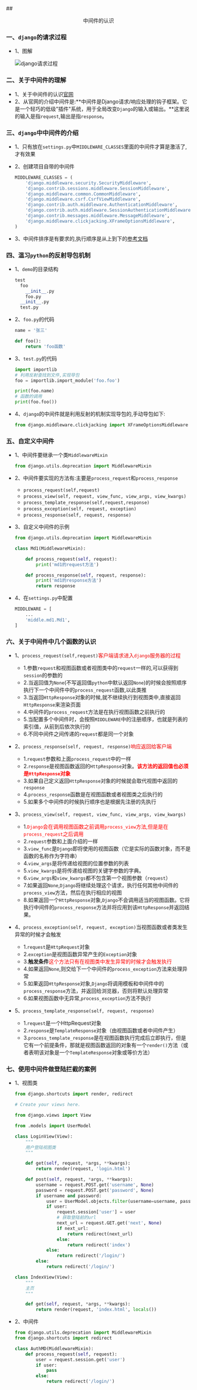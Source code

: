 ##<center>中间件的认识</center>

### 一、`django`的请求过程

* 1、图解

  ![django请求过程](./source/images/django的请求过程.jpg)


### 二、关于中间件的理解

* 1、关于中间件的认识[官网](https://docs.djangoproject.com/en/1.8/topics/http/middleware/)
* 2、从官网的介绍中间件是:**中间件是Django请求/响应处理的钩子框架。它是一个轻巧的低级"插件"系统，用于全局改变`Django`的输入或输出。**这里说的输入是指`request`,输出是指`response`。

### 三、`django`中中间件的介绍

* 1、只有放在`settings.py`中`MIDDLEWARE_CLASSES`里面的中间件才算是激活了,才有效果
* 2、创建项目自带的中间件

  ```py
  MIDDLEWARE_CLASSES = (
      'django.middleware.security.SecurityMiddleware',
      'django.contrib.sessions.middleware.SessionMiddleware',
      'django.middleware.common.CommonMiddleware',
      'django.middleware.csrf.CsrfViewMiddleware',
      'django.contrib.auth.middleware.AuthenticationMiddleware',
      'django.contrib.auth.middleware.SessionAuthenticationMiddleware',
      'django.contrib.messages.middleware.MessageMiddleware',
      'django.middleware.clickjacking.XFrameOptionsMiddleware',
  )
  ```

* 3、中间件排序是有要求的,执行顺序是从上到下的[参考文档](https://docs.djangoproject.com/en/1.8/ref/middleware/#middleware-ordering)

### 四、温习`python`的反射导包机制

* 1、`demo`的目录结构

  ```py
  test
    foo
      __init__.py
      foo.py
    __init__.py
    test.py
  ```

* 2、`foo.py`的代码

  ```py
  name = '张三'

  def foo():
      return 'foo函数'
  ```

* 3、`test.py`的代码

  ```py
  import importlib
  # 利用反射查找到文件,实现导包
  foo = importlib.import_module('foo.foo')

  print(foo.name)
  # 函数的调用
  print(foo.foo())
  ```

* 4、`django`的中间件就是利用反射的机制实现导包的,手动导包如下:

  ```py
  from django.middleware.clickjacking import XFrameOptionsMiddleware
  ```

### 五、自定义中间件

* 1、中间件要继承一个类`MiddlewareMixin`

  ```py
  from django.utils.deprecation import MiddlewareMixin
  ```

* 2、中间件要实现的方法有:主要是`process_request`和`process_response`
  * `process_request(self,request)`
  * `process_view(self, request, view_func, view_args, view_kwargs)`
  * `process_template_response(self,request,response)`
  * `process_exception(self, request, exception)`
  * `process_response(self, request, response)`

* 3、自定义中间件的示例

  ```py
  from django.utils.deprecation import MiddlewareMixin

  class Md1(MiddlewareMixin):

      def process_request(self, request):
          print('md1的request方法')

      def process_response(self, request, response):
          print('md1的response方法')
          return response
  ```
* 4、在`settings.py`中配置

  ```py
  MIDDLEWARE = [
      ...
      'middle.md1.Md1',
  ]
  ```

### 六、关于中间件中几个函数的认识

* 1、`process_request(self,request)`<font color="#f00;">客户端请求进入`django`服务器的过程</font>
  * 1.参数`request`和视图函数或者视图类中的`request`一样的,可以获得到`session`的参数的
  * 2.当返回值为`None`(不写返回值`python`中默认返回`None`)的时候会按照顺序执行下一个中间件中的`process_request`函数,以此类推
  * 3.当返回`HttpResponse`对象的时候,就不继续执行到视图类中,直接返回`HttpResponse`来渲染页面
  * 4.中间件的`process_request`方法是在执行视图函数之前执行的
  * 5.当配置多个中间件时，会按照`MIDDLEWARE`中的注册顺序，也就是列表的索引值，从前到后依次执行的
  * 6.不同中间件之间传递的`request`都是同一个对象

* 2、`process_response(self, request, response)`<font color="#f00;">响应返回给客户端</font>
  * 1.`request`参数和上面`process_request`中的一样
  * 2.`response`是视图函数返回的`HttpResponse`对象。<font color="#f00">**该方法的返回值也必须是`HttpResponse`对象**</font>
  * 3.如果自己定义返回`HttpResponse`对象的时候就会取代视图中返回的`response`
  * 4.`process_response`函数是在视图函数或者视图类之后执行的
  * 5.如果多个中间件的时候执行顺序也是根据先注册的先执行

* 3、`process_view(self, request, view_func, view_args, view_kwargs)`
  * 1.<font color="#f00">`Django`会在调用视图函数之前调用`process_view`方法,但是是在`process_request`之后调用</font>
  * 2.`request`参数和上面介绍的一样
  * 3.`view_func`是`Django`即将使用的视图函数（它是实际的函数对象，而不是函数的名称作为字符串）
  * 4.`view_args`是将传递给视图的位置参数的列表
  * 5.`view_kwargs`是将传递给视图的关键字参数的字典。
  * 6.`view_args`和`view_kwargs`都不包含第一个视图参数（`request`）
  * 7.如果返回`None`,`Django`将继续处理这个请求，执行任何其他中间件的`process_view`方法，然后在执行相应的视图
  * 8.如果返回一个`HttpResponse`对象,`Django`不会调用适当的视图函数。它将执行中间件的`process_response`方法并将应用到该`HttpResponse`并返回结果。

* 4、`process_exception(self, request, exception)`当视图函数或者类发生异常的时候才会触发
  * 1.`request`是`HttpRequest`对象
  * 2.`exception`是视图函数异常产生的`Exception`对象
  * 3.**触发条件**<font color="#f00">这个方法只有在视图类中发生异常的时候才会触发执行</font>
  * 4.如果返回`None`,则交给下一个中间件的`process_exception`方法来处理异常
  * 5.如果返回`HttpResponse`对象,`Django`将调用模板和中间件中的`process_response`方法，并返回给浏览器，否则将默认处理异常
  * 6.如果视图函数中无异常,`process_exception`方法不执行

* 5、`process_template_response(self, request, response)`
  * 1.`request`是一个HttpRequest对象
  * 2.`response`是`TemplateResponse`对象（由视图函数或者中间件产生）
  * 3.`process_template_response`是在视图函数执行完成后立即执行，但是它有一个前提条件，那就是视图函数返回的对象有一个`render()`方法（或者表明该对象是一个`TemplateResponse`对象或等价方法）


### 七、使用中间件做登陆拦截的案例

* 1、视图类

  ```py
  from django.shortcuts import render, redirect

  # Create your views here.

  from django.views import View

  from .models import UserModel

  class LoginView(View):
      """
      用户登陆视图类
      """

      def get(self, request, *args, **kwargs):
          return render(request, 'login.html')

      def post(self, request, *args, **kwargs):
          username = request.POST.get('username', None)
          password = request.POST.get('password', None)
          if username and password:
              user = UserModel.objects.filter(username=username, password=password).first()
              if user:
                  request.session['user'] = user
                  # 获取登陆前的url
                  next_url = request.GET.get('next', None)
                  if next_url:
                      return redirect(next_url)
                  else:
                      return redirect('index')
              else:
                  return redirect('/login/')
          else:
              return redirect('/login/')

  class IndexView(View):
      """
      主页
      """

      def get(self, request, *args, **kwargs):
          return render(request, 'index.html', locals())
  ```

* 2、中间件

  ```py
  from django.utils.deprecation import MiddlewareMixin
  from django.shortcuts import redirect

  class AuthMD(MiddlewareMixin):
      def process_request(self, request):
          user = request.session.get('user')
          if user:
              pass
          else:
              return redirect('/login/')
  ```
